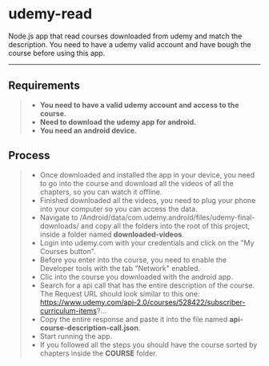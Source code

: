 udemy-read
===================

Node.js app that read courses downloaded from udemy and match the description. You need to have a udemy valid account and have bough the course before using this app.

----------


Requirements
-------------
> - **You need to have a valid udemy account and access to the course.**
> - **Need to download the udemy app for android.**
> - **You need an android device.**


Process
-------------
> - Once downloaded and installed the app in your device, you need to go into the course and download all the videos of all the chapters, so you can watch it offline.
> - Finished downloaded all the videos, you need to plug your phone into your computer so you can access the data.
> - Navigate to /Android/data/com.udemy.android/files/udemy-final-downloads/ and copy all the folders into the root of this project, inside a folder named **downloaded-videos**.
> - Login into udemy.com with your credentials and click on the "My Courses button".
> - Before you enter into the course, you need to enable the Developer tools with the tab "Network" enabled.
> - Clic into the course you downloaded with the android app.
> - Search for a api call that has the entire description of the course. The Request URL should look similar to this one: https://www.udemy.com/api-2.0/courses/528422/subscriber-curriculum-items?...
> - Copy the entire response and paste it into the file named **api-course-description-call.json**.
> - Start running the app.
> - If you followed all the steps you should have the course sorted by chapters inside the **COURSE** folder.